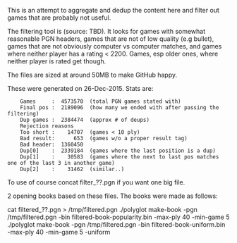 This is an attempt to aggregate and dedup the content here and filter out games that are
probably not useful.

The filtering tool is (source: TBD). It looks for games with somewhat
reasonable PGN headers, games that are not of low quality (e.g bullet),
games that are not obviously computer vs computer matches, and games where
neither player has a rating < 2200. Games, esp older ones, where neither
player is rated get though.

The files are sized at around 50MB to make GitHub happy.

These were generated on 26-Dec-2015.
Stats are:

        Games     :  4573570  (total PGN games stated with)
        Final pos :  2189096  (how many we ended with after passing the filtering)
        Dup games :  2384474  (approx # of deups)
        Rejection reasons
        Too short :    14707  (games < 10 ply)
        Bad result:      653  (games w/o a proper result tag)
        Bad header:  1360450
        Dup[0]    :  2339184  (games where the last position is a dup)
        Dup[1]    :    30583  (games where the next to last pos matches one of the last 3 in another game)
        Dup[2]    :    31462  (similar..)

To use of course concat filter_??.pgn if you want one big file.

2 opening books based on these files.
The books were made as follows:

cat filtered_??.pgn > /tmp/filtered.pgn
./polyglot make-book -pgn /tmp/filtered.pgn  -bin filtered-book-popularity.bin -max-ply 40 -min-game 5
./polyglot make-book -pgn /tmp/filtered.pgn  -bin filtered-book-uniform.bin    -max-ply 40 -min-game 5 -uniform